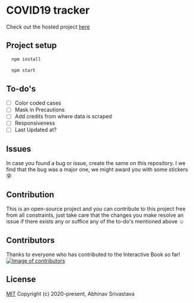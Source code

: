 # COVID19 tracker
Check out the hosted project [here](https://covitracker.netlify.app/)

## Project setup
```bash
  npm install
  
  npm start
```

## To-do's
* [ ] Color coded cases
* [ ] Mask in Precautions
* [ ] Add credits from where data is scraped
* [ ] Responsiveness
* [ ] Last Updated at?

## Issues
In case you found a bug or issue, create the same on this repository. I we find that the bug was a major one, we might award you with some stickers :dizzy_face:

## Contribution
This is an open-source project and you can contribute to this project free from all constraints, just take care that the changes you make resolve an issue if there exists any or suffice any of the to-do's mentioned above :relaxed:

## Contributors
Thanks to everyone who has contributed to the Interactive Book so far!
<a href="https://github.com/ShelterCom/covi/graphs/contributors"><img src="https://contributors-img.firebaseapp.com/image?repo=ShelterCom/Covi" alt="Image of contributors"></a>

## License

[MIT](http://opensource.org/licenses/MIT)
Copyright (c) 2020-present, Abhinav Srivastava
